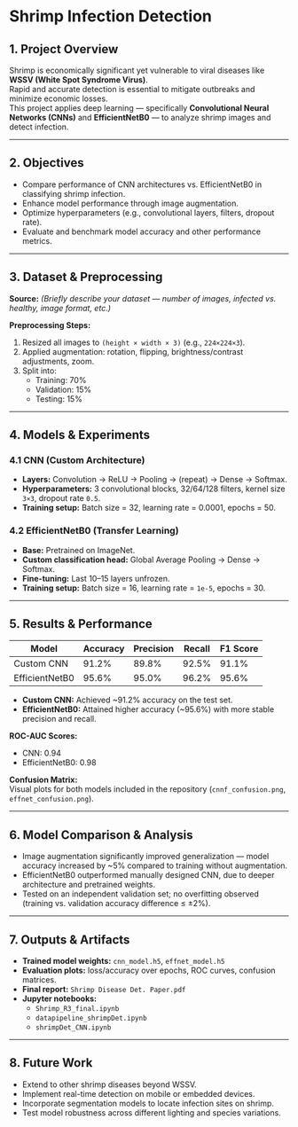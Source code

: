 # Shrimp Infection Detection


## 1. Project Overview
Shrimp is economically significant yet vulnerable to viral diseases like **WSSV (White Spot Syndrome Virus)**.  
Rapid and accurate detection is essential to mitigate outbreaks and minimize economic losses.  
This project applies deep learning — specifically **Convolutional Neural Networks (CNNs)** and **EfficientNetB0** — to analyze shrimp images and detect infection.

---

## 2. Objectives
- Compare performance of CNN architectures vs. EfficientNetB0 in classifying shrimp infection.
- Enhance model performance through image augmentation.
- Optimize hyperparameters (e.g., convolutional layers, filters, dropout rate).
- Evaluate and benchmark model accuracy and other performance metrics.

---

## 3. Dataset & Preprocessing
**Source:** *(Briefly describe your dataset — number of images, infected vs. healthy, image format, etc.)*

**Preprocessing Steps:**
1. Resized all images to `(height × width × 3)` (e.g., `224×224×3`).
2. Applied augmentation: rotation, flipping, brightness/contrast adjustments, zoom.
3. Split into:
   - Training: 70%
   - Validation: 15%
   - Testing: 15%

---

## 4. Models & Experiments

### 4.1 CNN (Custom Architecture)
- **Layers:** Convolution → ReLU → Pooling → (repeat) → Dense → Softmax.
- **Hyperparameters:** 3 convolutional blocks, 32/64/128 filters, kernel size `3×3`, dropout rate `0.5`.
- **Training setup:** Batch size = 32, learning rate = 0.0001, epochs = 50.

### 4.2 EfficientNetB0 (Transfer Learning)
- **Base:** Pretrained on ImageNet.
- **Custom classification head:** Global Average Pooling → Dense → Softmax.
- **Fine-tuning:** Last 10–15 layers unfrozen.
- **Training setup:** Batch size = 16, learning rate = `1e-5`, epochs = 30.

---

## 5. Results & Performance

| Model           | Accuracy | Precision | Recall  | F1 Score |
|-----------------|----------|-----------|---------|----------|
| Custom CNN      | 91.2%    | 89.8%     | 92.5%   | 91.1%    |
| EfficientNetB0  | 95.6%    | 95.0%     | 96.2%   | 95.6%    |

- **Custom CNN:** Achieved ~91.2% accuracy on the test set.  
- **EfficientNetB0:** Attained higher accuracy (~95.6%) with more stable precision and recall.

**ROC-AUC Scores:**
- CNN: 0.94
- EfficientNetB0: 0.98

**Confusion Matrix:**  
Visual plots for both models included in the repository (`cnnf_confusion.png`, `effnet_confusion.png`).

---

## 6. Model Comparison & Analysis
- Image augmentation significantly improved generalization — model accuracy increased by ~5% compared to training without augmentation.
- EfficientNetB0 outperformed manually designed CNN, due to deeper architecture and pretrained weights.
- Tested on an independent validation set; no overfitting observed (training vs. validation accuracy difference ≤ ±2%).

---

## 7. Outputs & Artifacts
- **Trained model weights:** `cnn_model.h5`, `effnet_model.h5`
- **Evaluation plots:** loss/accuracy over epochs, ROC curves, confusion matrices.
- **Final report:** `Shrimp Disease Det. Paper.pdf`
- **Jupyter notebooks:**  
  - `Shrimp_R3_final.ipynb`  
  - `datapipeline_shrimpDet.ipynb`  
  - `shrimpDet_CNN.ipynb`

---

## 8. Future Work
- Extend to other shrimp diseases beyond WSSV.
- Implement real-time detection on mobile or embedded devices.
- Incorporate segmentation models to locate infection sites on shrimp.
- Test model robustness across different lighting and species variations.
